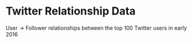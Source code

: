 # Twitter Relationship Data
User -> Follower relationships between the top 100 Twitter users in early 2016
